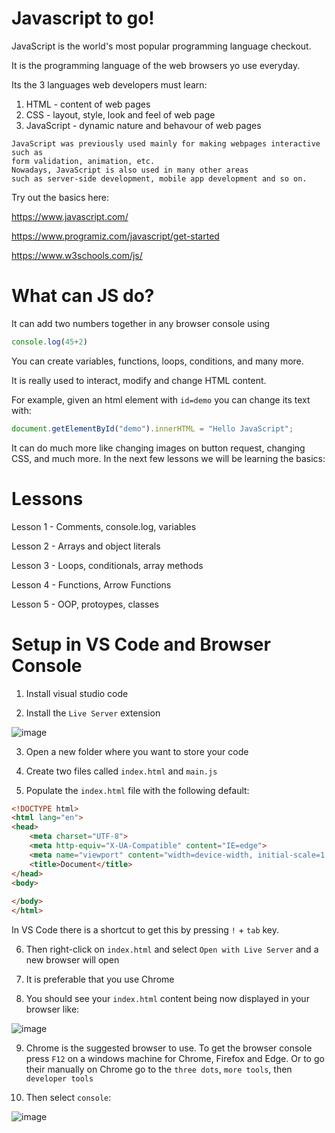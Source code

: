 # Javascript to go!

JavaScript is the world's most popular programming language checkout.

It is the programming language of the web browsers yo use everyday.

Its the 3 languages web developers must learn:

1. HTML - content of web pages
2. CSS - layout, style, look and feel of web page
3. JavaScript - dynamic nature and behavour of web pages

```
JavaScript was previously used mainly for making webpages interactive such as 
form validation, animation, etc. 
Nowadays, JavaScript is also used in many other areas 
such as server-side development, mobile app development and so on.
```

Try out the basics here:

https://www.javascript.com/

https://www.programiz.com/javascript/get-started

https://www.w3schools.com/js/

# What can JS do?

It can add two numbers together in any browser console using

```javascript
console.log(45+2)
```

You can create variables, functions, loops, conditions, and many more.

It is really used to interact, modify and change HTML content. 

For example, given an html element with `id=demo` you can change its text with:

```javascript
document.getElementById("demo").innerHTML = "Hello JavaScript"; 
```

It can do much more like changing images on button request, changing CSS, and much more. In the next few lessons we will be learning the basics:

# Lessons

Lesson 1 - Comments, console.log, variables

Lesson 2 - Arrays and object literals

Lesson 3 - Loops, conditionals, array methods

Lesson 4 - Functions, Arrow Functions

Lesson 5 - OOP, protoypes, classes

# Setup in VS Code and Browser Console

1. Install visual studio code

2. Install the `Live Server` extension

![image](https://user-images.githubusercontent.com/29664888/169913782-28a04002-04f5-4766-8abe-e8ef1c9f9b46.png)

3. Open a new folder where you want to store your code

4. Create two files called `index.html` and `main.js`

5. Populate the `index.html` file with the following default:

```html
<!DOCTYPE html>
<html lang="en">
<head>
    <meta charset="UTF-8">
    <meta http-equiv="X-UA-Compatible" content="IE=edge">
    <meta name="viewport" content="width=device-width, initial-scale=1.0">
    <title>Document</title>
</head>
<body>
    
</body>
</html>
```

In VS Code there is a shortcut to get this by pressing `!` + `tab` key.

6. Then right-click on `index.html` and select `Open with Live Server` and a new browser will open

7. It is preferable that you use Chrome

8. You should see your `index.html` content being now displayed in your browser like:

![image](https://user-images.githubusercontent.com/29664888/169914156-3dc56699-4564-4c02-a8d0-5c41031ce6b5.png)

9. Chrome is the suggested browser to use. To get the browser console press `F12` on a windows machine for Chrome, Firefox and Edge. Or to go their manually on Chrome go to the `three dots`, `more tools`, then `developer tools`

10. Then select `console`:

![image](https://user-images.githubusercontent.com/29664888/169914264-df862719-8cdf-49d7-b40e-158b9ba3f863.png)



